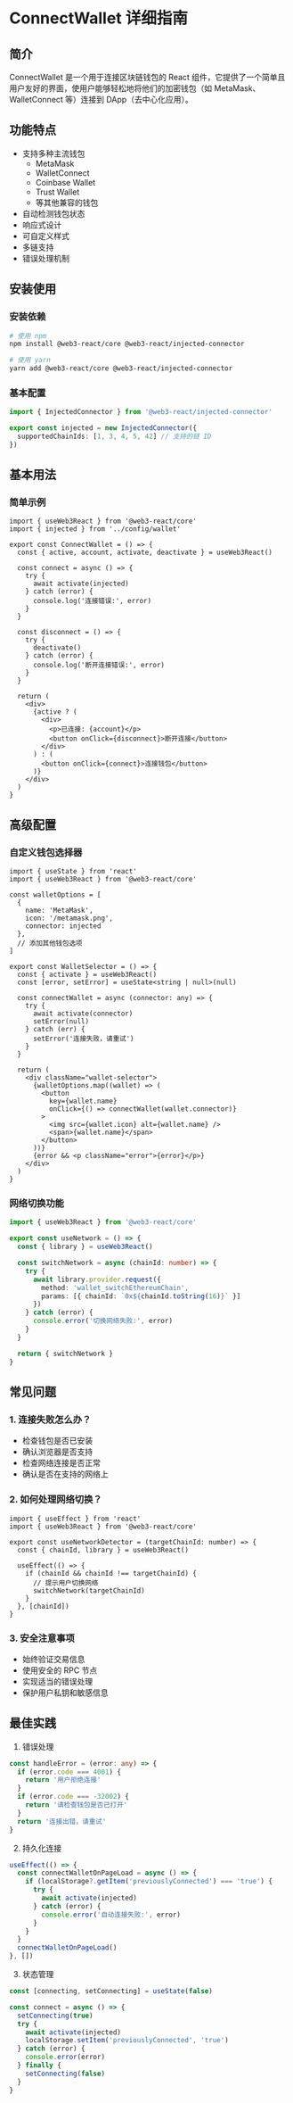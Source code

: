 # ConnectWallet 详细指南

## 简介

ConnectWallet 是一个用于连接区块链钱包的 React 组件，它提供了一个简单且用户友好的界面，使用户能够轻松地将他们的加密钱包（如 MetaMask、WalletConnect 等）连接到 DApp（去中心化应用）。

## 功能特点

- 支持多种主流钱包
  - MetaMask
  - WalletConnect
  - Coinbase Wallet
  - Trust Wallet
  - 等其他兼容的钱包
- 自动检测钱包状态
- 响应式设计
- 可自定义样式
- 多链支持
- 错误处理机制
  
## 安装使用

### 安装依赖

```bash
# 使用 npm
npm install @web3-react/core @web3-react/injected-connector

# 使用 yarn
yarn add @web3-react/core @web3-react/injected-connector
```
### 基本配置

```typescript:src/config/wallet.ts
import { InjectedConnector } from '@web3-react/injected-connector'

export const injected = new InjectedConnector({
  supportedChainIds: [1, 3, 4, 5, 42] // 支持的链 ID
})
```
## 基本用法
### 简单示例

```typescript:src/components/ConnectWallet.tsx
import { useWeb3React } from '@web3-react/core'
import { injected } from '../config/wallet'

export const ConnectWallet = () => {
  const { active, account, activate, deactivate } = useWeb3React()

  const connect = async () => {
    try {
      await activate(injected)
    } catch (error) {
      console.log('连接错误:', error)
    }
  }

  const disconnect = () => {
    try {
      deactivate()
    } catch (error) {
      console.log('断开连接错误:', error)
    }
  }

  return (
    <div>
      {active ? (
        <div>
          <p>已连接: {account}</p>
          <button onClick={disconnect}>断开连接</button>
        </div>
      ) : (
        <button onClick={connect}>连接钱包</button>
      )}
    </div>
  )
}
```

## 高级配置
### 自定义钱包选择器

```typescript:src/components/WalletSelector.tsx
import { useState } from 'react'
import { useWeb3React } from '@web3-react/core'

const walletOptions = [
  {
    name: 'MetaMask',
    icon: '/metamask.png',
    connector: injected
  },
  // 添加其他钱包选项
]

export const WalletSelector = () => {
  const { activate } = useWeb3React()
  const [error, setError] = useState<string | null>(null)

  const connectWallet = async (connector: any) => {
    try {
      await activate(connector)
      setError(null)
    } catch (err) {
      setError('连接失败，请重试')
    }
  }

  return (
    <div className="wallet-selector">
      {walletOptions.map((wallet) => (
        <button
          key={wallet.name}
          onClick={() => connectWallet(wallet.connector)}
        >
          <img src={wallet.icon} alt={wallet.name} />
          <span>{wallet.name}</span>
        </button>
      ))}
      {error && <p className="error">{error}</p>}
    </div>
  )
}
```

### 网络切换功能

```typescript:src/hooks/useNetwork.ts
import { useWeb3React } from '@web3-react/core'

export const useNetwork = () => {
  const { library } = useWeb3React()

  const switchNetwork = async (chainId: number) => {
    try {
      await library.provider.request({
        method: 'wallet_switchEthereumChain',
        params: [{ chainId: `0x${chainId.toString(16)}` }]
      })
    } catch (error) {
      console.error('切换网络失败:', error)
    }
  }

  return { switchNetwork }
}
```

## 常见问题
### 1. 连接失败怎么办？
- 检查钱包是否已安装
- 确认浏览器是否支持
- 检查网络连接是否正常
- 确认是否在支持的网络上
### 2. 如何处理网络切换？
```
import { useEffect } from 'react'
import { useWeb3React } from '@web3-react/core'

export const useNetworkDetector = (targetChainId: number) => {
  const { chainId, library } = useWeb3React()

  useEffect(() => {
    if (chainId && chainId !== targetChainId) {
      // 提示用户切换网络
      switchNetwork(targetChainId)
    }
  }, [chainId])
}
```
### 3. 安全注意事项
- 始终验证交易信息
- 使用安全的 RPC 节点
- 实现适当的错误处理
- 保护用户私钥和敏感信息
## 最佳实践
1. 错误处理
```typescript
const handleError = (error: any) => {
  if (error.code === 4001) {
    return '用户拒绝连接'
  }
  if (error.code === -32002) {
    return '请检查钱包是否已打开'
  }
  return '连接出错，请重试'
}
```

2. 持久化连接
```typescript
useEffect(() => {
  const connectWalletOnPageLoad = async () => {
    if (localStorage?.getItem('previouslyConnected') === 'true') {
      try {
        await activate(injected)
      } catch (error) {
        console.error('自动连接失败:', error)
      }
    }
  }
  connectWalletOnPageLoad()
}, [])
```

3. 状态管理
```typescript
const [connecting, setConnecting] = useState(false)

const connect = async () => {
  setConnecting(true)
  try {
    await activate(injected)
    localStorage.setItem('previouslyConnected', 'true')
  } catch (error) {
    console.error(error)
  } finally {
    setConnecting(false)
  }
}
```
